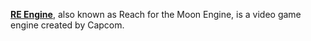 [**RE Engine**](https://en.wikipedia.org/wiki/RE_Engine), also known as Reach for the Moon Engine, is a video game engine created by Capcom.